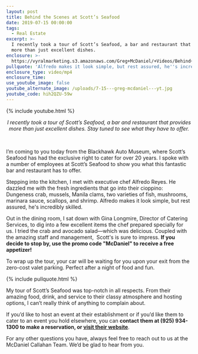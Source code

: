 ```yaml
---
layout: post
title: Behind the Scenes at Scott’s Seafood
date: 2019-07-15 00:00:00
tags:
  - Real Estate
excerpt: >-
  I recently took a tour of Scott’s Seafood, a bar and restaurant that provides
  more than just excellent dishes.
enclosure: >-
  https://vyralmarketing.s3.amazonaws.com/Greg+McDaniel/+Videos/Behind+the+Scenes+at+Scotts+Seafood.mp4
pullquote: 'Alfredo makes it look simple, but rest assured, he''s incredibly skilled.'
enclosure_type: video/mp4
enclosure_time:
use_youtube_image: false
youtube_alternate_image: /uploads/7-15---greg-mcdaniel---yt.jpg
youtube_code: hih2QZU-59w
---
```


{% include youtube.html %}

<center><em>I recently took a tour of Scott&rsquo;s Seafood, a bar and restaurant that provides more than just excellent dishes. Stay tuned to see what they have to offer.</em></center>

&nbsp;

I’m coming to you today from the Blackhawk Auto Museum, where Scott’s Seafood has had the exclusive right to cater for over 20 years. I spoke with a number of employees at Scott’s Seafood to show you what this fantastic bar and restaurant has to offer.

Stepping into the kitchen, I met with executive chef Alfredo Reyes. He dazzled me with the fresh ingredients that go into their cioppino: Dungeness crab, mussels, Manila clams, two varieties of fish, mushrooms, marinara sauce, scallops, and shrimp. Alfredo makes it look simple, but rest assured, he's incredibly skilled.

Out in the dining room, I sat down with Gina Longmire, Director of Catering Services, to dig into a few excellent items the chef prepared specially for us. I tried the crab and avocado salad—which was delicious. Coupled with the amazing staff and management, &nbsp;Scott's is sure to impress. **If you decide to stop by, use the promo code "McDaniel" to receive a free appetizer\!**

To wrap up the tour, your car will be waiting for you upon your exit from the zero-cost valet parking. Perfect after a night of food and fun.

{% include pullquote.html %}

My tour of Scott’s Seafood was top-notch in all respects. From their amazing food, drink, and service to their classy atmosphere and hosting options, I can’t really think of anything to complain about.

If you’d like to host an event at their establishment or if you’d like them to cater to an event you hold elsewhere, you can **contact them at (925) 934-1300 to make a reservation, or <u><a target="_blank" href="https://www.scottswc.com/">visit their website</a></u>**.

For any other questions you have, always feel free to reach out to us at the McDaniel Callahan Team. We’d be glad to hear from you.